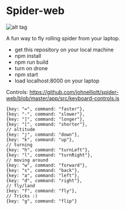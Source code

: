 Spider-web
===========
![alt tag](https://cloud.githubusercontent.com/assets/5633265/8890663/0db4be16-32d7-11e5-80a6-4973150f5a1b.png)

A fun way to fly rolling spider from your laptop.



- get this repository on your local machine
- npm install
- npm run build
- turn on drone
- npm start
- load localhost:8000 on your laptop

Controls: https://github.com/johnelliott/spider-web/blob/master/app/src/keyboard-controls.js

    {key: "=", command: "faster"},
    {key: "-", command: "slower"},
    {key: "]", command: "longer"},
    {key: "[", command: "shorter"},
    // altitude
    {key: "j", command: "down"},
    {key: "k", command: "up"},
    // turning
    {key: "h", command: "turnLeft"},
    {key: "l", command: "turnRight"},
    // moving around
    {key: "w", command: "forward"},
    {key: "s", command: "back"},
    {key: "a", command: "left"},
    {key: "d", command: "right"},
    // fly/land
    {key: "f", command: "fly"},
    // Tricks :)
    {key: "g", command: "flip"}
